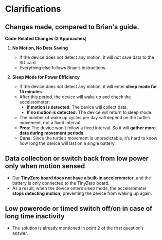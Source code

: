 # Clarifications  

## Changes made, compared to Brian's guide.  

**Code-Related Changes (2 Approaches)**  
1. **No Motion, No Data Saving**  
   - If the device does not detect any motion, it will not save data to the SD card.  
   - Everything else follows Brian’s instructions.  

2. **Sleep Mode for Power Efficiency**  
   - If the device does not detect any motion, it will enter **sleep mode for 15 minutes**.  
   - After this period, the device will wake up and check the accelerometer:  
     - **If motion is detected:** The device will collect data.  
     - **If no motion is detected:** The device will return to sleep mode.  
   - The number of wake up cycles per day will depend on the turtle’s movement, not a fixed interval.
   - **Pros:** The device won’t follow a fixed interval. So it will **gather more data during movement periods**.
   - **Cons:** Since the turtle’s movement is unpredictable, it’s hard to know how long the device will last on a single battery.


## Data collection or switch back from low power only when motion sensed
- Our **TinyZero board does not have a built-in accelerometer**, and the battery is only connected to the TinyZero board.  
- As a result, when the device enters sleep mode, the accelerometer **stops detecting motion**, preventing the device from waking up again.  


## Low powerode or timed switch off/on in case of long time inactivity 
- The solution is already mentioned in point 2 of the first question’s answer.

